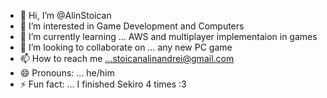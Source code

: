 - 👋 Hi, I’m @AlinStoican
- 👀 I’m interested in Game Development and Computers 
- 🌱 I’m currently learning ... AWS and multiplayer implementaion in games
- 💞️ I’m looking to collaborate on ... any new PC game
- 📫 How to reach me ...stoicanalinandrei@gmail.com
- 😄 Pronouns: ... he/him
- ⚡ Fun fact: ... I finished Sekiro 4 times :3

<!---
AlinStoican/AlinStoican is a ✨ special ✨ repository because its `README.md` (this file) appears on your GitHub profile.
You can click the Preview link to take a look at your changes.
--->
